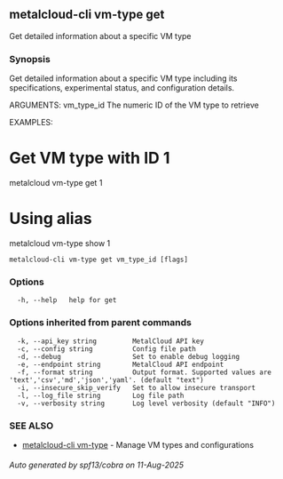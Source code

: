 ## metalcloud-cli vm-type get

Get detailed information about a specific VM type

### Synopsis

Get detailed information about a specific VM type including its specifications, 
experimental status, and configuration details.

ARGUMENTS:
  vm_type_id    The numeric ID of the VM type to retrieve

EXAMPLES:
  # Get VM type with ID 1
  metalcloud vm-type get 1
  
  # Using alias
  metalcloud vm-type show 1

```
metalcloud-cli vm-type get vm_type_id [flags]
```

### Options

```
  -h, --help   help for get
```

### Options inherited from parent commands

```
  -k, --api_key string         MetalCloud API key
  -c, --config string          Config file path
  -d, --debug                  Set to enable debug logging
  -e, --endpoint string        MetalCloud API endpoint
  -f, --format string          Output format. Supported values are 'text','csv','md','json','yaml'. (default "text")
  -i, --insecure_skip_verify   Set to allow insecure transport
  -l, --log_file string        Log file path
  -v, --verbosity string       Log level verbosity (default "INFO")
```

### SEE ALSO

* [metalcloud-cli vm-type](metalcloud-cli_vm-type.md)	 - Manage VM types and configurations

###### Auto generated by spf13/cobra on 11-Aug-2025
